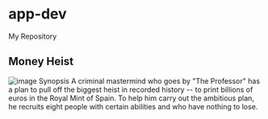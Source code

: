 # app-dev
My Repository
## Money Heist
![image](https://github.com/user-attachments/assets/383ceb3c-3ca1-4278-99b2-2007e9e628f3)
Synopsis A criminal mastermind who goes by "The Professor" has a plan to pull off the biggest heist in recorded history -- to print billions of euros in the Royal Mint of Spain. To help him carry out the ambitious plan, he recruits eight people with certain abilities and who have nothing to lose.
